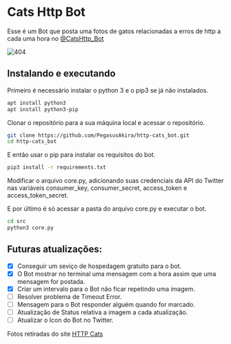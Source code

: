 # Cats Http Bot

Esse é um Bot que posta uma fotos de gatos relacionadas a erros de http a cada uma hora no
[@CatsHttp_Bot](https://twitter.com/CatsHttp_Bot) 
 
![404](https://http.cat/404)

## Instalando e executando

Primeiro é necessário instalar o python 3 e o pip3 se já não instalados.

```bash
apt install python3
apt install python3-pip
```

Clonar o repositório para a sua máquina local e acessar o repositório.

```bash
git clone https://github.com/PegasusAkira/http-cats_bot.git
cd http-cats_bot
```

E então usar o pip para instalar os requisitos do bot.

```bash
pip3 install -r requirements.txt
```

Modificar o arquivo core.py, adicionando suas credenciais da API do Twitter nas variáveis consumer_key, consumer_secret, access_token e access_token_secret.

E por último é só acessar a pasta do arquivo core.py e executar o bot.

```bash
cd src
python3 core.py
```

## Futuras atualizações:

- [X] Conseguir um seviço de hospedagem gratuito para o bot.
- [X] O Bot mostrar no terminal uma mensagem com a hora assim que uma mensagem for postada.
- [X] Criar um intervalo para o Bot não ficar repetindo uma imagem.
- [ ] Resolver problema de Timeout Error.
- [ ] Mensagem para o Bot responder alguém quando for marcado.
- [ ] Atualização de Status relativa a imagem a cada atualização.  
- [ ] Atualizar o Icon do Bot no Twitter.

Fotos retiradas do site [HTTP Cats](https://http.cat/)
